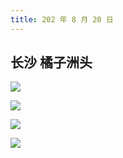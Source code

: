```yaml
---
title: 202 年 8 月 20 日
---
```


## 长沙 橘子洲头

![](http://r.photo.store.qq.com/psc?/V53zNsw50AU6SY3IaO3s4AEy7E0dV59G/TmEUgtj9EK6.7V8ajmQrEPwsSABvtNhzJnqINr*Gbir2K6k3ofapwHxO*QVY5NZ0LFr*UYzFbKuluUnZxYJ2qYqBK1LXbgkV8vVYnsV0lXg!/r)

![](http://r.photo.store.qq.com/psc?/V53zNsw50AU6SY3IaO3s4AEy7E0dV59G/TmEUgtj9EK6.7V8ajmQrEPcl.ZTnUH39Dj0xLiMP9FM7ulZPyj6USJWk7bI0Z7CIkxyCA8LpaOnFyfD3VOohdsfYWbXqXWCG9jYH73kyZCQ!/r)

![](http://r.photo.store.qq.com/psc?/V53zNsw50AU6SY3IaO3s4AEy7E0dV59G/TmEUgtj9EK6.7V8ajmQrEHKF7DRMkmmVsxqWIJ81Y23OlxcJfCzG8nhkX71aEJV0ZgqFM8CeZMI*2L1jjgiVPRUDVmImp1K*XGb60To6.4o!/r)

![](http://r.photo.store.qq.com/psc?/V53zNsw50AU6SY3IaO3s4AEy7E0dV59G/TmEUgtj9EK6.7V8ajmQrEG8iyzWylxOym38pc4YzHGRQn1RASUp0S74f.IlfDM9i6YjrEAiATsYGsY376XX*pZxcZ4ptOiLTksZvTzIFlIE!/r)
